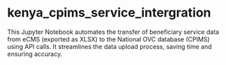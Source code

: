 # kenya_cpims_service_intergration
This Jupyter Notebook automates the transfer of beneficiary service data from eCMS (exported as XLSX) to the National OVC database (CPIMS) using API calls. It streamlines the data upload process, saving time and ensuring accuracy.
